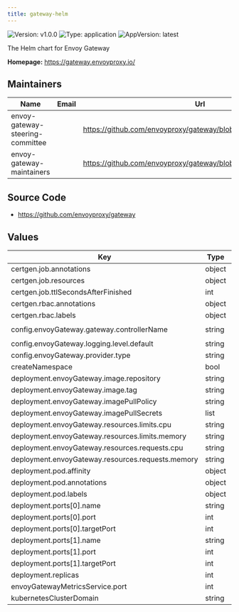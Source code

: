 ```yaml
---
title: gateway-helm
---
```


![Version: v1.0.0](https://img.shields.io/badge/Version-v1.0.0-informational?style=flat-square) ![Type: application](https://img.shields.io/badge/Type-application-informational?style=flat-square) ![AppVersion: latest](https://img.shields.io/badge/AppVersion-latest-informational?style=flat-square)

The Helm chart for Envoy Gateway

**Homepage:** https://gateway.envoyproxy.io/

## Maintainers

| Name                             | Email | Url                                                           |
|----------------------------------|-------|---------------------------------------------------------------|
| envoy-gateway-steering-committee |       | https://github.com/envoyproxy/gateway/blob/main/GOVERNANCE.md |
| envoy-gateway-maintainers        |       | https://github.com/envoyproxy/gateway/blob/main/CODEOWNERS    |

## Source Code

* https://github.com/envoyproxy/gateway

## Values

| Key                                               | Type   | Default                                           | Description |
|---------------------------------------------------|--------|---------------------------------------------------|-------------|
| certgen.job.annotations                           | object | `{}`                                              |             |
| certgen.job.resources                             | object | `{}`                                              |             |
| certgen.job.ttlSecondsAfterFinished               | int    | `0`                                               |             |
| certgen.rbac.annotations                          | object | `{}`                                              |             |
| certgen.rbac.labels                               | object | `{}`                                              |             |
| config.envoyGateway.gateway.controllerName        | string | `"gateway.envoyproxy.io/gatewayclass-controller"` |             |
| config.envoyGateway.logging.level.default         | string | `"info"`                                          |             |
| config.envoyGateway.provider.type                 | string | `"Kubernetes"`                                    |             |
| createNamespace                                   | bool   | `false`                                           |             |
| deployment.envoyGateway.image.repository          | string | `"${ImageRepository}"`                            |             |
| deployment.envoyGateway.image.tag                 | string | `"${ImageTag}"`                                   |             |
| deployment.envoyGateway.imagePullPolicy           | string | `"Always"`                                        |             |
| deployment.envoyGateway.imagePullSecrets          | list   | `[]`                                              |             |
| deployment.envoyGateway.resources.limits.cpu      | string | `"500m"`                                          |             |
| deployment.envoyGateway.resources.limits.memory   | string | `"1024Mi"`                                        |             |
| deployment.envoyGateway.resources.requests.cpu    | string | `"100m"`                                          |             |
| deployment.envoyGateway.resources.requests.memory | string | `"256Mi"`                                         |             |
| deployment.pod.affinity                           | object | `{}`                                              |             |
| deployment.pod.annotations                        | object | `{}`                                              |             |
| deployment.pod.labels                             | object | `{}`                                              |             |
| deployment.ports[0].name                          | string | `"grpc"`                                          |             |
| deployment.ports[0].port                          | int    | `18000`                                           |             |
| deployment.ports[0].targetPort                    | int    | `18000`                                           |             |
| deployment.ports[1].name                          | string | `"ratelimit"`                                     |             |
| deployment.ports[1].port                          | int    | `18001`                                           |             |
| deployment.ports[1].targetPort                    | int    | `18001`                                           |             |
| deployment.replicas                               | int    | `1`                                               |             |
| envoyGatewayMetricsService.port                   | int    | `19001`                                           |             |
| kubernetesClusterDomain                           | string | `"cluster.local"`                                 |             |

